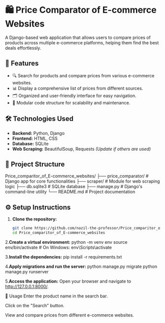 # 🛍️ Price Comparator of E-commerce Websites

A Django-based web application that allows users to compare prices of products across multiple e-commerce platforms, helping them find the best deals effortlessly.

## 🚀 Features

- 🔍 Search for products and compare prices from various e-commerce websites.
- 📊 Display a comprehensive list of prices from different sources.
- 🗂️ Organized and user-friendly interface for easy navigation.
- 🧩 Modular code structure for scalability and maintenance.

## 🛠️ Technologies Used

- **Backend:** Python, Django
- **Frontend:** HTML, CSS
- **Database:** SQLite
- **Web Scraping:** BeautifulSoup, Requests *(Update if others are used)*

## 📁 Project Structure
Price_comparitor_of_E-commerce_websites/
├── price_comparator/ # Django app for core functionalities
├── scraper/ # Module for web scraping logic
├── db.sqlite3 # SQLite database
├── manage.py # Django's command-line utility
└── README.md # Project documentation 

## ⚙️ Setup Instructions

1. **Clone the repository:**

   ```bash
   git clone https://github.com/nazil-the-professor/Price_comparitor_of_E-commerce_websites.git
   cd Price_comparitor_of_E-commerce_websites

2.**Create a virtual environment:**
  python -m venv env
  source env/bin/activate  # On Windows: env\Scripts\activate

3.**Install the dependencies:**
  pip install -r requirements.txt

4.**Apply migrations and run the server:**
  python manage.py migrate
  python manage.py runserver

5.**Access the application:**
  Open your browser and navigate to http://127.0.0.1:8000/.

  🧪 Usage
  Enter the product name in the search bar.

  Click on the "Search" button.

  View and compare prices from different e-commerce websites.

